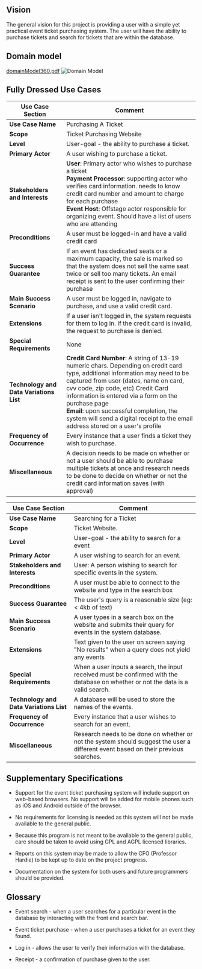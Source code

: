 ## Vision
The general vision for this project is providing a user with a simple yet practical event ticket purchasing system. The user will have the ability to purchase tickets and search for tickets that are within the database.
## Domain model
[domainModel360.pdf](https://github.com/CSCI-360-2022/Software-Chasers/files/9531151/domainModel360.pdf)
![Domain Model](https://raw.githubusercontent.com/wiki/CSCI-360-2022/Software-Chasers/assets/domainModel.png)
## Fully Dressed Use Cases
| **Use Case Section**                    | **Comment**                                                                     |
|-----------------------------------------|---------------------------------------------------------------------------------|
| **Use Case Name**                       | Purchasing A Ticket |
| **Scope**                               | Ticket Purchasing Website |
| **Level**                               | User-goal - the ability to purchase a ticket. |
| **Primary Actor**                       | A user wishing to purchase a ticket. |
| **Stakeholders and Interests**          | **User**: Primary actor who wishes to purchase a ticket<br>**Payment Processor**: supporting actor who verifies card information. needs to know credit card number and amount to charge for each purchase<br>**Event Host**: Offstage actor responsible for organizing event. Should have a list of users who are attending |
| **Preconditions**                       | A user must be logged-in and have a valid credit card |
| **Success Guarantee**                   | If an event has dedicated seats or a maximum capacity, the sale is marked so that the system does not sell the same seat twice or sell too many tickets. An email receipt is sent to the user confirming their purchase |
| **Main Success Scenario**               | A user must be logged in, navigate to purchase, and use a valid credit card.                |
| **Extensions**                          | If a user isn't logged in, the system requests for them to log in. If the credit card is invalid, the request to purchase is denied.                            |
| **Special Requirements**                | None|
| **Technology and Data Variations List** | **Credit Card Number**: A string of 13-19 numeric chars. Depending on credit card type, additional information may need to be captured from user (dates, name on card, cvv code, zip code, etc) Credit Card information is entered via a form on the purchase page <br> **Email**: upon successful completion, the system will send a digital receipt to the email address stored on a user's profile |
| **Frequency of Occurrence**             | Every instance that a user finds a ticket they wish to purchase.                |
| **Miscellaneous**                       | A decision needs to be made on whether or not a user should be able to purchase multiple tickets at once and research needs to be done to decide on whether or not the credit card information saves (with approval)|

| **Use Case Section**                    | **Comment**                                                                     |
|-----------------------------------------|---------------------------------------------------------------------------------|
| **Use Case Name**                       | Searching for a Ticket |
| **Scope**                               | Ticket Website. |
| **Level**                               | User-goal - the ability to search for a event |
| **Primary Actor**                       | A user wishing to search for an event. |
| **Stakeholders and Interests**          | User: A person wishing to search for specific events in the system. |
| **Preconditions**                       | A user must be able to connect to the website and type in the search box|
| **Success Guarantee**                   | The user's query is a reasonable size (eg: < 4kb of text) |
| **Main Success Scenario**               | A user types in a search box on the website and submits their query for events in the system database. |
| **Extensions**                          | Text given to the user on screen saying "No results" when a query does not yield any events | 
| **Special Requirements**                | When a user inputs a search, the input received must be confirmed with the database on whether or not the data is a valid search.                               |
| **Technology and Data Variations List** | A database will be used to store the names of the events. |
| **Frequency of Occurrence**             | Every instance that a user wishes to search for an event.              |
| **Miscellaneous**                       | Research needs to be done on whether or not the system should suggest the user a different event based on their previous searches.                                                                 |

## Supplementary Specifications
* Support for the event ticket purchasing system will include support on web-based browsers. No support will be added for mobile phones such as iOS and Android outside of the browser.

* No requirements for licensing is needed as this system will not be made available to the general public.

* Because this program is not meant to be available to the general public, care should be taken to avoid using GPL and AGPL licensed libraries.

* Reports on this system may be made to allow the CFO (Professor Hardie) to be kept up to date on the project progress.

* Documentation on the system for both users and future programmers should be provided.
## Glossary
* Event search - when a user searches for a particular event in the database by interacting with the front end search bar.

* Event ticket purchase - when a user purchases a ticket for an event they found.

* Log in - allows the user to verify their information with the database.


* Receipt - a confirmation of purchase given to the user.


